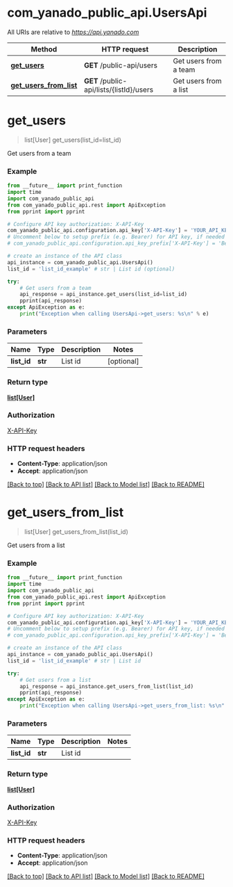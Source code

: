 # com_yanado_public_api.UsersApi

All URIs are relative to *https://api.yanado.com*

Method | HTTP request | Description
------------- | ------------- | -------------
[**get_users**](UsersApi.md#get_users) | **GET** /public-api/users | Get users from a team
[**get_users_from_list**](UsersApi.md#get_users_from_list) | **GET** /public-api/lists/{listId}/users | Get users from a list


# **get_users**
> list[User] get_users(list_id=list_id)

Get users from a team

### Example 
```python
from __future__ import print_function
import time
import com_yanado_public_api
from com_yanado_public_api.rest import ApiException
from pprint import pprint

# Configure API key authorization: X-API-Key
com_yanado_public_api.configuration.api_key['X-API-Key'] = 'YOUR_API_KEY'
# Uncomment below to setup prefix (e.g. Bearer) for API key, if needed
# com_yanado_public_api.configuration.api_key_prefix['X-API-Key'] = 'Bearer'

# create an instance of the API class
api_instance = com_yanado_public_api.UsersApi()
list_id = 'list_id_example' # str | List id (optional)

try: 
    # Get users from a team
    api_response = api_instance.get_users(list_id=list_id)
    pprint(api_response)
except ApiException as e:
    print("Exception when calling UsersApi->get_users: %s\n" % e)
```

### Parameters

Name | Type | Description  | Notes
------------- | ------------- | ------------- | -------------
 **list_id** | **str**| List id | [optional] 

### Return type

[**list[User]**](User.md)

### Authorization

[X-API-Key](../README.md#X-API-Key)

### HTTP request headers

 - **Content-Type**: application/json
 - **Accept**: application/json

[[Back to top]](#) [[Back to API list]](../README.md#documentation-for-api-endpoints) [[Back to Model list]](../README.md#documentation-for-models) [[Back to README]](../README.md)

# **get_users_from_list**
> list[User] get_users_from_list(list_id)

Get users from a list

### Example 
```python
from __future__ import print_function
import time
import com_yanado_public_api
from com_yanado_public_api.rest import ApiException
from pprint import pprint

# Configure API key authorization: X-API-Key
com_yanado_public_api.configuration.api_key['X-API-Key'] = 'YOUR_API_KEY'
# Uncomment below to setup prefix (e.g. Bearer) for API key, if needed
# com_yanado_public_api.configuration.api_key_prefix['X-API-Key'] = 'Bearer'

# create an instance of the API class
api_instance = com_yanado_public_api.UsersApi()
list_id = 'list_id_example' # str | List id

try: 
    # Get users from a list
    api_response = api_instance.get_users_from_list(list_id)
    pprint(api_response)
except ApiException as e:
    print("Exception when calling UsersApi->get_users_from_list: %s\n" % e)
```

### Parameters

Name | Type | Description  | Notes
------------- | ------------- | ------------- | -------------
 **list_id** | **str**| List id | 

### Return type

[**list[User]**](User.md)

### Authorization

[X-API-Key](../README.md#X-API-Key)

### HTTP request headers

 - **Content-Type**: application/json
 - **Accept**: application/json

[[Back to top]](#) [[Back to API list]](../README.md#documentation-for-api-endpoints) [[Back to Model list]](../README.md#documentation-for-models) [[Back to README]](../README.md)

